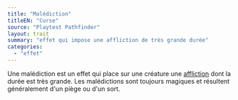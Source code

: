 ```yaml
---
title: "Malédiction"
titleEN: "Curse"
source: "Playtest Pathfinder"
layout: trait
summary: "effet qui impose une affliction de très grande durée"
categories:
  - "effet"
---
```


Une malédiction est un effet qui place sur une créature une [affliction](/ch9-jouer-à-pathfinder/affliction.html) dont la durée est très grande. Les malédictions sont toujours magiques et résultent généralement d'un piège ou d'un sort.
